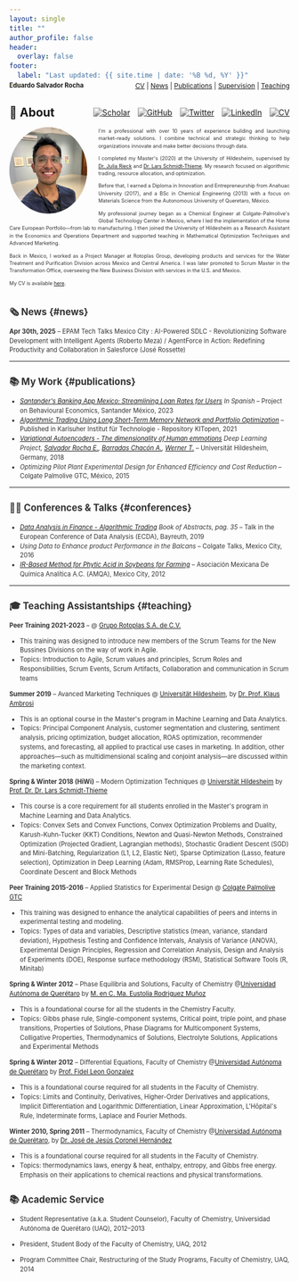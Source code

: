```yaml
---
layout: single
title: ""
author_profile: false
header:
  overlay: false
footer: 
  label: "Last updated: {{ site.time | date: '%B %d, %Y' }}"
---
```


<style>
  .main-content {
    font-size: 0.80em;
    line-height: 1.5;
    color: #333;
  }
  
  .main-content p, .main-content li, .main-content div {
    color: #333;
  }
  
  .main-content h2 {
    color: #333;
  }
  
  .main-content strong {
    color: #333;
  }
</style>

<!-- Header Navigation Bar -->
<div style="display: flex; justify-content: space-between; align-items: center; margin-top: -2em; margin-bottom: 2em;">
  <h2 style="margin: 0; font-size: 0.8em;">Eduardo Salvador Rocha</h2>
  <div style="font-size: 0.85em;">
    <a href="assets/files/CV_Eduardo_Salvador_Rocha.pdf">CV</a> |
    <a href="#news">News</a> |
    <a href="#publications">Publications</a> |
    <a href="#supervision">Supervision</a> |
    <a href="#teaching">Teaching</a>
  </div>
</div>

<!-- About Header: Title + Icons -->
<div style="display: flex; align-items: center; justify-content: space-between; margin-bottom: 1em;">
  <h2 style="margin: 0;">👋 About</h2>
  <div style="display: flex; gap: 1em;">
    <a href="https://scholar.google.com/citations?user=YOUR-ID" title="Google Scholar" target="_blank">
      <img src="https://cdn.jsdelivr.net/gh/simple-icons/simple-icons/icons/googlescholar.svg" alt="Scholar" width="22" style="filter: grayscale(100%);">
    </a>
    <a href="https://github.com/YOUR-USERNAME" title="GitHub" target="_blank">
      <img src="https://cdn.jsdelivr.net/gh/simple-icons/simple-icons/icons/github.svg" alt="GitHub" width="22" style="filter: grayscale(100%);">
    </a>
    <a href="https://twitter.com/YOUR-X-HANDLE" title="X" target="_blank">
      <img src="https://cdn.jsdelivr.net/gh/simple-icons/simple-icons/icons/x.svg" alt="Twitter" width="22" style="filter: grayscale(100%);">
    </a>
    <a href="https://www.linkedin.com/in/salvador-rocha" title="LinkedIn" target="_blank">
      <img src="https://cdn.jsdelivr.net/gh/simple-icons/simple-icons/icons/linkedin.svg" alt="LinkedIn" width="22" style="filter: grayscale(100%);">
    </a>
    <a href="assets/files/CV_Eduardo_Salvador_Rocha.pdf" title="CV" target="_blank">
      <img src="https://cdn.jsdelivr.net/gh/simple-icons/simple-icons/icons/adobeacrobatreader.svg" alt="CV" width="22" style="filter: grayscale(100%);">
    </a>
  </div>
</div>

<div class="main-content">

<!-- Profile Section with Inline Text Wrapping -->
<div style="font-size: 0.80em; line-height: 1.5; color: #333;">
  <img src="assets/img/headshot_circle.png" 
       width="140" 
       style="border-radius: 50%; 
              float: left; 
              margin: 0 20px 15px 0;">
  
  <p style="margin: 0; text-align: justify;">
    I'm a professional with over 10 years of experience building and launching market-ready solutions. I combine technical and strategic thinking to help organizations innovate and make better decisions through data.
  </p>
  
  <p style="text-align: justify;">
    I completed my Master's (2020) at the University of Hildesheim, supervised by <a href="https://scholar.google.com/citations?user=-K5vyxQAAAAJ">Dr. Julia Rieck</a> and <a href="https://scholar.google.com/citations?user=l3taTdYAAAAJ">Dr. Lars Schmidt-Thieme</a>. My research focused on algorithmic trading, resource allocation, and optimization.
  </p>
  
  <p style="text-align: justify;">
    Before that, I earned a Diploma in Innovation and Entrepreneurship from Anahuac University (2017), and a BSc in Chemical Engineering (2013) with a focus on Materials Science from the Autonomous University of Queretaro, México.
  </p>
  
  <p style="text-align: justify;">
    My professional journey began as a Chemical Engineer at Colgate-Palmolive's Global Technology Center in Mexico, where I led the implementation of the Home Care European Portfolio—from lab to manufacturing. I then joined the University of Hildesheim as a Research Assistant in the Economics and Operations Department and supported teaching in Mathematical Optimization Techniques and Advanced Marketing.
  </p>
  
  <p style="text-align: justify;">
    Back in Mexico, I worked as a Project Manager at Rotoplas Group, developing products and services for the Water Treatment and Purification Division across Mexico and Central America. I was later promoted to Scrum Master in the Transformation Office, overseeing the New Business Division with services in the U.S. and Mexico.
  </p>
  
  <p style="text-align: justify;">
    My CV is available <a href="assets/files/CV_Eduardo_Salvador_Rocha.pdf">here</a>.
  </p>
  
  <!-- Clear float to prevent layout issues -->
  <div style="clear: both;"></div>
</div>

## 🗞️ News {#news}

**Apr 30th, 2025** – EPAM Tech Talks Mexico City : AI-Powered SDLC - Revolutionizing Software Development with Intelligent Agents (Roberto Meza) / AgentForce in Action: Redefining Productivity and Collaboration in Salesforce (José Rossette)

---

## 📚 My Work {#publications}

- *[Santander's Banking App Mexico: Streamlining Loan Rates for Users](https://github.com/Salvatore-Rocha/Salvatore-Rocha/blob/a7e1346865aa0f7f7d44238425b25d2ec8bf4595/Docs/Lim_Behavioural_Economics_Santander_Eduardo%20Salvador%20Rocha.pdf) In Spanish* – Project on Behavioural Economics, Santander México, 2023
- *[Algorithmic Trading Using Long Short-Term Memory Network and Portfolio Optimization](https://publikationen.bibliothek.kit.edu/1000138284)* – Published in Karlsuher Institut für Technologie - Repository KITopen, 2021
- *[Variational Autoencoders - The dimensionality of Human emmotions](https://github.com/Salvatore-Rocha/Salvatore-Rocha/blob/0b0cc29c0a127d96cbc5180c33ad409a96ba2469/Docs/EMO_VAE.pdf) Deep Learning Project, [Salvador Rocha E.](https://scholar.google.com/citations?user=t-gPQNYAAAAJ), [Barradas Chacón A.](https://scholar.google.com/citations?user=L5CH6IEAAAAJ), [Werner T.](https://scholar.google.com/citations?user=Ipk_vicAAAAJ)* – Universität Hildesheim, Germany, 2018 
- *Optimizing Pilot Plant Experimental Design for Enhanced Efficiency and Cost Reduction* – Colgate Palmolive GTC, México, 2015

---

## 🧑‍🎓 Conferences & Talks {#conferences}

- *[Data Analysis in Finance - Algorithmic Trading](https://www.gfkl.org/ecda2019/wp-content/uploads/sites/7/2019/03/Book_of_Abstracts_FINAL.pdf) Book of Abstracts, pag. 35* – Talk in the European Conference of Data Analysis (ECDA), Bayreuth, 2019 
- *Using Data to Enhance product Performance in the Balcans* – Colgate Talks, Mexico City, 2016
- *[IR-Based Method for Phytic Acid in Soybeans for Farming](https://github.com/Salvatore-Rocha/Salvatore-Rocha/blob/main/Docs/Constancia%20AIMQ.pdf)* – Asociación Mexicana De Química Analítica A.C. (AMQA), Mexico City, 2012

---

## 🎓 Teaching Assistantships {#teaching}

**Peer Training 2021-2023** – @ [Grupo Rotoplas S.A. de C.V.](https://rotoplas.com/)
- This training was designed to introduce new members of the Scrum Teams for the New Bussines Divisions on the way of work in Agile. 
- Topics: Introduction to Agile, Scrum values and principles, Scrum Roles and Responsibilities, Scrum Events, Scrum Artifacts, Collaboration and communication in Scrum teams

**Summer 2019** – Avanced Marketing Techniques @ [Universität Hildesheim](https://www.ismll.uni-hildesheim.de/), by [Dr. Prof. Klaus Ambrosi](https://scholar.google.com/citations?user=-K5vyxQAAAAJ) 
- This is an optional course in the Master's program in Machine Learning and Data Analytics.
- Topics: Principal Component Analysis, customer segmentation and clustering, sentiment analysis, pricing optimization, budget allocation, ROAS optimization, recommender systems, and forecasting, all applied to practical use cases in marketing. In addition, other approaches—such as multidimensional scaling and conjoint analysis—are discussed within the marketing context.

**Spring & Winter 2018 (HiWi)** – Modern Optimization Techniques @ [Universität Hildesheim](https://www.ismll.uni-hildesheim.de/) by [Prof. Dr. Dr. Lars Schmidt-Thieme](https://scholar.google.com/citations?user=l3taTdYAAAAJ)
- This course is a core requirement for all students enrolled in the Master's program in Machine Learning and Data Analytics.
- Topics: Convex Sets and Convex Functions, Convex Optimization Problems and Duality, Karush-Kuhn-Tucker (KKT) Conditions, Newton and Quasi-Newton Methods, Constrained Optimization (Projected Gradient, Lagrangian methods), Stochastic Gradient Descent (SGD) and Mini-Batching, Regularization (L1, L2, Elastic Net), Sparse Optimization (Lasso, feature selection), Optimization in Deep Learning (Adam, RMSProp, Learning Rate Schedules), Coordinate Descent and Block Methods

**Peer Training 2015-2016** – Applied Statistics for Experimental Design @ [Colgate Palmolive GTC](https://www.colgatepalmolive.com.mx/)
- This training was designed to enhance the analytical capabilities of peers and interns in experimental testing and modeling.
- Topics: Types of data and variables, Descriptive statistics (mean, variance, standard deviation), Hypothesis Testing and Confidence Intervals, Analysis of Variance (ANOVA), Experimental Design Principles, Regression and Correlation Analysis, Design and Analysis of Experiments (DOE), Response surface methodology (RSM), Statistical Software Tools (R, Minitab)

**Spring & Winter 2012** – Phase Equilibria and Solutions, Faculty of Chemistry @[Universidad Autónoma de Querétaro](https://quimica.uaq.mx/) by [M. en C. Ma. Eustolia Rodriguez Muñoz](https://www.researchgate.net/scientific-contributions/Ma-Eustolia-Rodriguez-Munoz-2115327772)
- This is a foundational course for all the students in the Chemistry Faculty.
- Topics: Gibbs phase rule, Single-component systems, Critical point, triple point, and phase transitions, Properties of Solutions, Phase Diagrams for Multicomponent Systems, Colligative Properties, Thermodynamics of Solutions, Electrolyte Solutions, Applications and Experimental Methods

**Spring & Winter 2012** – Differential Equations, Faculty of Chemistry @[Universidad Autónoma de Querétaro](https://quimica.uaq.mx/) by [Prof. Fidel Leon Gonzalez](https://www.researchgate.net/profile/Fidel-Gonzalez)
- This is a foundational course required for all students in the Faculty of Chemistry.
- Topics: Limits and Continuity, Derivatives, Higher-Order Derivatives and applications, Implicit Differentiation and Logarithmic Differentiation, Linear Approximation, L'Hôpital's Rule, Indeterminate forms, Laplace and Fourier Methods. 

**Winter 2010, Spring 2011** – Thermodynamics, Faculty of Chemistry  @[Universidad Autónoma de Querétaro](https://quimica.uaq.mx/), by [Dr. José de Jesús Coronel Hernández](https://scholar.google.com/citations?user=aFlNookAAAAJ)
- This is a foundational course required for all students in the Faculty of Chemistry.
- Topics: thermodynamics laws, energy & heat, enthalpy, entropy, and Gibbs free energy. Emphasis on their applications to chemical reactions and physical transformations.

## 📚 Academic Service

- Student Representative (a.k.a. Student Counselor), Faculty of Chemistry, Universidad Autónoma de Querétaro (UAQ), 2012–2013

- President, Student Body of the Faculty of Chemistry, UAQ, 2012

- Program Committee Chair, Restructuring of the Study Programs, Faculty of Chemistry, UAQ, 2014

</div>

